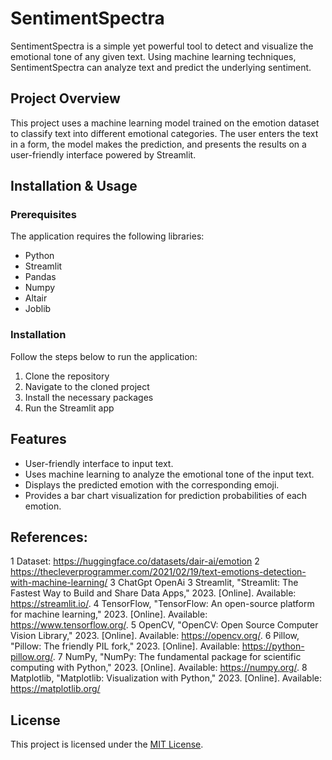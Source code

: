 # SentimentSpectra

SentimentSpectra is a simple yet powerful tool to detect and visualize the emotional tone of any given text. Using machine learning techniques, SentimentSpectra can analyze text and predict the underlying sentiment.

## Project Overview

This project uses a machine learning model trained on the emotion dataset to classify text into different emotional categories. The user enters the text in a form, the model makes the prediction, and presents the results on a user-friendly interface powered by Streamlit.

## Installation & Usage

### Prerequisites
The application requires the following libraries:
- Python
- Streamlit
- Pandas
- Numpy
- Altair
- Joblib

### Installation

Follow the steps below to run the application:

1. Clone the repository
2. Navigate to the cloned project
3. Install the necessary packages
4. Run the Streamlit app


## Features

- User-friendly interface to input text.
- Uses machine learning to analyze the emotional tone of the input text.
- Displays the predicted emotion with the corresponding emoji.
- Provides a bar chart visualization for prediction probabilities of each emotion.

## References:

1 Dataset: https://huggingface.co/datasets/dair-ai/emotion
2 https://thecleverprogrammer.com/2021/02/19/text-emotions-detection-with-machine-learning/
3 ChatGpt OpenAi
3 Streamlit, "Streamlit: The Fastest Way to Build and Share Data Apps," 2023. [Online]. Available: https://streamlit.io/.
4 TensorFlow, "TensorFlow: An open-source platform for machine learning," 2023. [Online]. Available: https://www.tensorflow.org/.
5 OpenCV, "OpenCV: Open Source Computer Vision Library," 2023. [Online]. Available: https://opencv.org/.
6 Pillow, "Pillow: The friendly PIL fork," 2023. [Online]. Available: https://python-pillow.org/.
7 NumPy, "NumPy: The fundamental package for scientific computing with Python," 2023. [Online]. Available: https://numpy.org/.
8 Matplotlib, "Matplotlib: Visualization with Python," 2023. [Online]. Available: https://matplotlib.org/


## License

This project is licensed under the [MIT License](LICENSE).




